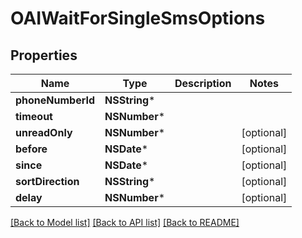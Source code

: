# OAIWaitForSingleSmsOptions

## Properties
Name | Type | Description | Notes
------------ | ------------- | ------------- | -------------
**phoneNumberId** | **NSString*** |  | 
**timeout** | **NSNumber*** |  | 
**unreadOnly** | **NSNumber*** |  | [optional] 
**before** | **NSDate*** |  | [optional] 
**since** | **NSDate*** |  | [optional] 
**sortDirection** | **NSString*** |  | [optional] 
**delay** | **NSNumber*** |  | [optional] 

[[Back to Model list]](../README#documentation-for-models) [[Back to API list]](../README#documentation-for-api-endpoints) [[Back to README]](../README)


